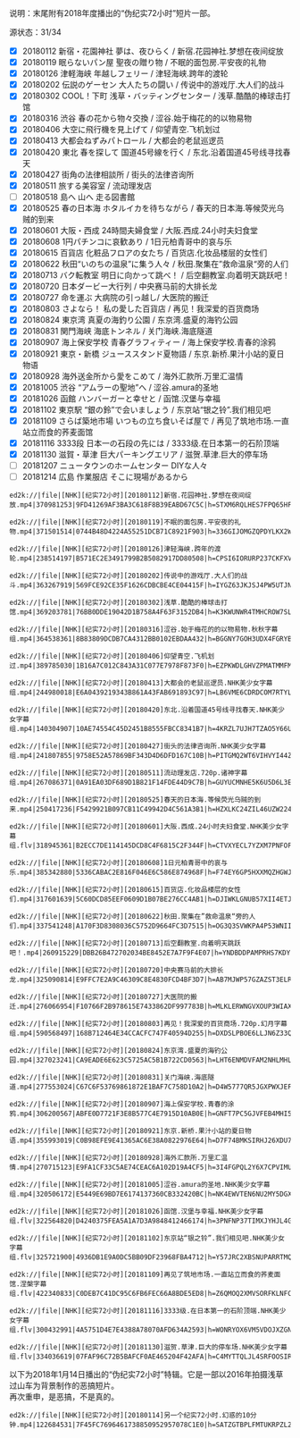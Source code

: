 说明：末尾附有2018年度播出的“伪纪实72小时”短片一部。  

源状态：31/34
- [x] 20180112 新宿・花園神社 夢は、夜ひらく / 新宿.花园神社.梦想在夜间绽放
- [x] 20180119 眠らないパン屋 聖夜の贈り物 / 不眠的面包房.平安夜的礼物
- [x] 20180126 津軽海峡 年越しフェリー / 津轻海峡.跨年的渡轮
- [x] 20180202 伝説のゲーセン 大人たちの闘い / 传说中的游戏厅.大人们的战斗
- [x] 20180302 COOL！下町 浅草・バッティングセンター / 浅草.酷酷的棒球击打馆
- [x] 20180316 渋谷 春の花から物々交換 / 涩谷.始于梅花的的以物易物
- [x] 20180406 大空に飛行機を見上げて / 仰望青空.飞机划过
- [x] 20180413 大都会ねずみパトロール / 大都会的老鼠巡逻员
- [x] 20180420 東北 春を探して 国道45号線を行く / 东北.沿着国道45号线寻找春天
- [x] 20180427 街角の法律相談所 / 街头的法律咨询所
- [x] 20180511 旅する美容室 / 流动理发店
- [ ] 20180518 島へ 山へ 走る図書館
- [x] 20180525 春の日本海 ホタルイカを待ちながら / 春天的日本海.等候荧光乌贼的到来
- [x] 20180601 大阪・西成 24時間夫婦食堂 / 大阪.西成.24小时夫妇食堂
- [x] 20180608 1円パチンコに哀歓あり / 1日元柏青哥中的哀与乐
- [x] 20180615 百貨店 化粧品フロアの女たち / 百货店.化妆品楼层的女性们
- [x] 20180622 秋田“いのちの温泉”に集う人々 / 秋田.聚集在”救命温泉“旁的人们
- [x] 20180713 バク転教室 明日に向かって跳べ！ / 后空翻教室.向着明天跳跃吧！
- [x] 20180720 日本ダービー大行列 / 中央赛马前的大排长龙
- [x] 20180727 命を運ぶ 大病院の引っ越し/ 大医院的搬迁
- [x] 20180803 さよなら！ 私の愛した百貨店 / 再见！我深爱的百货商场
- [x] 20180824 東京湾 真夏の海釣り公園 / 东京湾.盛夏的海钓公园
- [x] 20180831 関門海峡 海底トンネル / 关门海峡.海底隧道
- [x] 20180907 海上保安学校 青春グラフィティー / 海上保安学校.青春的涂鸦
- [x] 20180921 東京・新橋 ジューススタンド夏物語 / 东京.新桥.果汁小站的夏日物语
- [x] 20180928 海外送金所から愛をこめて / 海外汇款所.万里汇温情
- [x] 20181005 渋谷 “アムラーの聖地”へ  / 涩谷.amura的圣地
- [x] 20181026 函館 ハンバーガーと幸せと / 函馆.汉堡与幸福
- [x] 20181102 東京駅 “銀の鈴”で会いましょう / 东京站“银之铃”.我们相见吧
- [x] 20181109 さらば築地市場 いつもの立ち食いそば屋で / 再见了筑地市场.一直站立而食的荞麦面馆
- [x] 20181116 3333段 日本一の石段の先には / 3333级.在日本第一的石阶顶端
- [x] 20181130 滋賀・草津 巨大パーキングエリア / 滋贺.草津.巨大的停车场
- [ ] 20181207 ニュータウンのホームセンター DIYな人々
- [ ] 20181214 広島 作業服店 そこに現場があるから
```
ed2k://|file|[NHK][纪实72小时][20180112]新宿.花园神社.梦想在夜间绽放.mp4|370981253|9FD41269AF3BA3C618F8B39EABD67C5C|h=STXM6RQLHES7FPQ65HFCIJC54X36AVSI|/

ed2k://|file|[NHK][纪实72小时][20180119]不眠的面包房.平安夜的礼物.mp4|371501514|0744B48D4224A55251DCB71C8921F903|h=336GIJOMGZQPDYLKX2WOO3UE7OWHVO4A|/

ed2k://|file|[NHK][纪实72小时][20180126]津轻海峡.跨年的渡轮.mp4|238514197|B571EC2E3491799B2B5082917DD80508|h=CPSI6IORURP237CKFXVAAMOBBGVOFS4Y|/

ed2k://|file|[NHK][纪实72小时][20180202]传说中的游戏厅.大人们的战斗.mp4|363267919|569FCE92CE35F1626CDBCBE4CE04415F|h=IYGZ63JKJSJ4PW5UTJNWN7EWGRNRGY2Q|/

ed2k://|file|[NHK][纪实72小时][20180302]浅草.酷酷的棒球击打馆.mp4|369203781|76BB0DDE19042D1B758A4F63F3152DB4|h=K3KWUNWR4TMHCROW7SLA6Y6U2TOSKWMX|/

ed2k://|file|[NHK][纪实72小时][20180316]涩谷.始于梅花的的以物易物.秋秋字幕组.mp4|364538361|8B83809DCDB7CA4312BB0102EBDAA432|h=BGGNY7GOH3UDX4FGRYBBQCZOUGA7SCBM|/

ed2k://|file|[NHK][纪实72小时][20180406]仰望青空.飞机划过.mp4|389785030|1B16A7C012C843A31C077E7978F873F0|h=EZPKWDLGHVZPMATMMFMHTNUAYD6NQIR5|/

ed2k://|file|[NHK][纪实72小时][20180413]大都会的老鼠巡逻员.NHK美少女字幕组.mp4|244980018|E6A0439219343B861A43FAB691893C97|h=LB6VME6CDRDCOM7RTYLIXA6FVHWLVAIM|/

ed2k://|file|[NHK][纪实72小时][20180420]东北.沿着国道45号线寻找春天.NHK美少女字幕组.mp4|140304907|10AE74554C45D2451B8555FBCC8341B7|h=4KRZL7UJH7TZAO5Y66UMQART6OYLFRJX|/

ed2k://|file|[NHK][纪实72小时][20180427]街头的法律咨询所.NHK美少女字幕组.mp4|241807855|9758E52A57869BF343D4D6DFD167C10B|h=PITGMQ2WT6VIHVYI44ZBAAZYMKLVBPYT|/

ed2k://|file|[NHK][纪实72小时][20180511]流动理发店.720p.诸神字幕组.mp4|267086371|0A91EA03DF689D1B821F14FDE44D9C7B|h=GUYUCMNHE5K6U5D6L3EDF4QXX2SV5YE3|/

ed2k://|file|[NHK][纪实72小时][20180525]春天的日本海.等候荧光乌贼的到来.mp4|250417236|F5429921B097CB11C49942D4C561A3B1|h=HZXLKC24ZIL46UZW224ML7ZWDY5FK7OF|/

ed2k://|file|[NHK][纪实72小时][20180601]大阪.西成.24小时夫妇食堂.NHK美少女字幕组.flv|318945361|B2ECC7DE114145DCD8C4F6815C2F344F|h=CTVXYECL7YZXM7PNFOFVVOKTVAMGSSXU|/

ed2k://|file|[NHK][纪实72小时][20180608]1日元柏青哥中的哀与乐.mp4|385342880|5336CABAC2E816F046E6C586E874968F|h=F74EY6GP5HXXMQZHGWJRBF62Q37QYXUQ|/

ed2k://|file|[NHK][纪实72小时][20180615]百货店.化妆品楼层的女性们.mp4|317601639|5C60DCD85EEF0609D1B07BE276CC4AB1|h=DJIWKLGNUB57XII4ETJME7RLK7HOE2WS|/

ed2k://|file|[NHK][纪实72小时][20180622]秋田.聚集在”救命温泉“旁的人们.mp4|337541248|A170F3D8308036C5752D9664FC3D7515|h=OG3Q3SVWKPA4P53WNIIUCWCET3DSKNC2|/

ed2k://|file|[NHK][纪实72小时][20180713]后空翻教室.向着明天跳跃吧！.mp4|260915229|DBB26B472702034BE8452E7A7F9F4E07|h=YNDBDDPAMPRHS7KDYJ2274OWAB26QWGV|/

ed2k://|file|[NHK][纪实72小时][20180720]中央赛马前的大排长龙.mp4|325090814|E9FFC7E2A9C46309C8E4830FCD4BF3D7|h=AB7MJWP57GZAZST3ELROJX36N2S4NPUL|/

ed2k://|file|[NHK][纪实72小时][20180727]大医院的搬迁.mp4|276066954|F10766F2B978615E7433862DF997783B|h=MLKLERWNGVXOUP3WIAXPKDCVJANBL2QO|/

ed2k://|file|[NHK][纪实72小时][20180803]再见！我深爱的百货商场.720p.幻月字幕组.mp4|590568497|168B712464E34CCACFC747F40594D255|h=DXDSLPBOE6LLJN6Z33QIBZ4AJ7OSWVIL|/

ed2k://|file|[NHK][纪实72小时][20180824]东京湾.盛夏的海钓公园.mp4|327023241|CA9EADE6E623C5725AC5B1B722CD0563|h=LHT6ENMDVFAM2NHLMHLRIFR7MW5VN6KY|/

ed2k://|file|[NHK][纪实72小时][20180831]关门海峡.海底隧道.mp4|277553024|C67C6F53769861872E1BAF7C758D10A2|h=D4W5777QR5JGXPWXJEFPJFHZ4QHS3K4S|/

ed2k://|file|[NHK][纪实72小时][20180907]海上保安学校.青春的涂鸦.mp4|306200567|ABFE0D7721F3E8B577C4E7915D10AB0E|h=GNFT7PC5GJVFEB4MHI5B2KDX3PTXHZCC|/

ed2k://|file|[NHK][纪实72小时][20180921]东京.新桥.果汁小站的夏日物语.mp4|355993019|C0B98EFE9E41365AC6E38A0822976E64|h=D7F74BMKSIRHJ26XDU7QWUYNXKBX7F3U|/

ed2k://|file|[NHK][纪实72小时][20180928]海外汇款所.万里汇温情.mp4|270715123|E9FA1CF33C5AE74CEAC6A102D19A4CF5|h=3I4FGPQL2Y6X7CPVIMULFIEIQHWBN3PH|/

ed2k://|file|[NHK][纪实72小时][20181005]涩谷.amura的圣地.NHK美少女字幕组.mp4|320506172|E5449E69BD7E6174137360CB332420BC|h=NK4EWVTEN6NU2MY5DGXSBTNULDOICVBN|/

ed2k://|file|[NHK][纪实72小时][20181026]函馆.汉堡与幸福.NHK美少女字幕组.flv|322564820|D4240375FEA5A1A7D3A9848412466174|h=3PNFNP37TIMXJYHJL4GHEEOECC2J735O|/

ed2k://|file|[NHK][纪实72小时][20181102]东京站“银之铃”.我们相见吧.NHK美少女字幕组.flv|325721900|4936DB1E9A0DC5BB09DF23968FBA4712|h=Y57JRC2XBSNUPARRTMQOFRNQUPYHI45U|/

ed2k://|file|[NHK][纪实72小时][20181109]再见了筑地市场.一直站立而食的荞麦面馆.涅槃字幕组.flv|422340833|C0DEB7C41DC95C6FB6FEC66A8BDE5ED8|h=Z6QMOQ2XMVSORFKLNFCXC2AXRBCUSB4D|/

ed2k://|file|[NHK][纪实72小时][20181116]3333级.在日本第一的石阶顶端.NHK美少女字幕组.flv|300432991|4A5751D4E7E4388A78070AFD634A2593|h=WONRYOX6VM5VDOJXZGN7WLJ3ELJ473UE|/

ed2k://|file|[NHK][纪实72小时][20181130]滋贺.草津.巨大的停车场.NHK美少女字幕组.flv|334036619|07FAF96C72B5BAFCF0AE465204F42AFA|h=C4MYTTQLJL4SRFOOSIRXLTCKBN6JWCIW|/

```
以下为2018年1月14日播出的“伪纪实72小时”特辑。它是一部以2016年拍摄浅草过山车为背景制作的恶搞短片。  
再次重申，是恶搞，不是真的。  
```
ed2k://|file|[NHK][纪实72小时][20180114]另一个纪实72小时.幻惑的10分钟.mp4|122684531|7F45FC7696461738850952957078C1E0|h=SATZGTBPLFMTUKRPZL2BLYOMGF3TK74R|/
```
